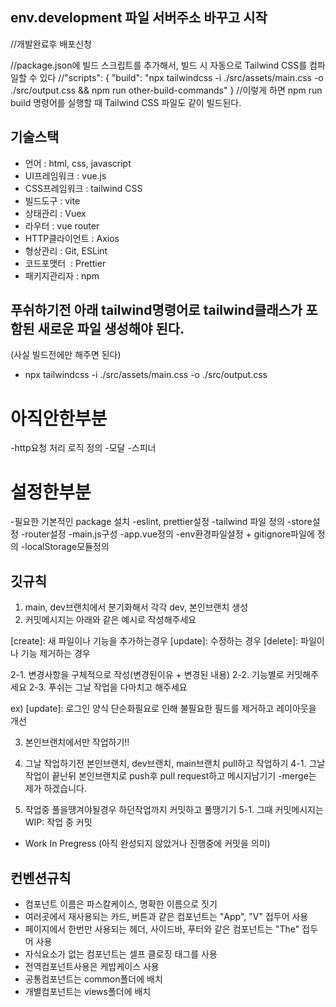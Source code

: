 ## env.development 파일 서버주소 바꾸고 시작


//개발완료후 배포신청

//package.json에 빌드 스크립트를 추가해서, 빌드 시 자동으로 Tailwind CSS를 컴파일할 수 있다
//"scripts": {
  "build": "npx tailwindcss -i ./src/assets/main.css -o ./src/output.css && npm run other-build-commands"
}
//이렇게 하면 npm run build 명령어를 실행할 때 Tailwind CSS 파일도 같이 빌드된다.


## 기술스택

- 언어 : html, css, javascript
- UI프레임워크 : vue.js
- CSS프레임워크 : tailwind CSS
- 빌드도구 : vite
- 상태관리 : Vuex
- 라우터 : vue router
- HTTP클라이언트 : Axios
- 형상관리 : Git, ESLint
- 코드포맷터  : Prettier
- 패키지관리자 : npm



## 푸쉬하기전 아래 tailwind명령어로 tailwind클래스가 포함된 새로운 파일 생성해야 된다.
(사실 빌드전에만 해주면 된다)

- npx tailwindcss -i ./src/assets/main.css -o ./src/output.css


# 아직안한부분
-http요청 처리 로직 정의
-모달
-스피너



# 설정한부분
-필요한 기본적인 package 설치
-eslint, prettier설정
-tailwind 파일 정의
-store설정
-router설정
-main.js구성
-app.vue정의
-env환경파일설정 + gitignore파일에 정의
-localStorage모듈정의



## 깃규칙

1. main, dev브랜치에서 분기화해서 각각 dev, 본인브랜치 생성
2. 커밋메시지는 아래와 같은 예시로 작성해주세요

[create]:  새 파일이나 기능을 추가하는경우
[update]: 수정하는 경우
[delete]: 파일이나 기능 제거하는 경우

2-1. 변경사항을 구체적으로 작성(변경된이유 + 변경된 내용)
2-2. 기능별로 커밋해주세요
2-3. 푸쉬는 그날 작업을 다마치고 해주세요

ex)
[update]: 로그인 양식 단순화필요로 인해 불필요한 필드를 제거하고 레이아웃을 개선 

3. 본인브랜치에서만 작업하기!!
4. 그날 작업하기전 본인브랜치, dev브랜치, main브랜치 pull하고 작업하기
4-1. 그날 작업이 끝난뒤  본인브랜치로 push후 pull request하고 메시지남기기
-merge는 제가 하겠습니다.

5. 작업중 풀을땡겨야될경우 하던작업까지 커밋하고 풀땡기기
5-1. 그때 커밋메시지는  WIP: 작업 중 커밋

* Work In Pregress
(아직 완성되지 않았거나 진행중에 커밋을 의미)


## 컨벤션규칙
- 컴포넌트 이름은 파스칼케이스, 명확한 이름으로 짓기
- 여러곳에서 재사용되는 카드, 버튼과 같은 컴포넌트는 "App", "V" 접두어 사용
- 페이지에서 한번만 사용되는 헤더, 사이드바, 푸터와 같은 컴포넌트는 "The" 접두어 사용
- 자식요소가 없는 컴포넌트는 셀프 클로징 태그를 사용 <MyComponent />
- 전역컴포넌트사용은 케밥케이스 사용
- 공통컴포넌트는 common폴더에 배치
- 개별컴포넌트는 views폴더에 배치








